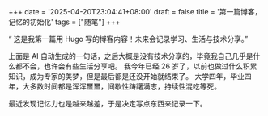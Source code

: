 +++
date = '2025-04-20T23:04:41+08:00'
draft = false
title = '第一篇博客，记忆的初始化'
tags = ["随笔"]
+++

“ 这是我第一篇用 Hugo 写的博客内容！未来会记录学习、生活与技术分享。”

上面是 AI 自动生成的一句话，之后大概是没有技术分享的，毕竟我自己几乎是什么都不会，也许会有些生活分享吧。
我今年已经 26 岁了，以前也做过什么积累知识，成为专家的美梦，但是最后都是还没开始就结束了。
大学四年，毕业四年，大多数时间都是浑浑噩噩，间歇性踌躇满志，持续性混吃等死。

最近发现记忆力也是越来越差，于是决定写点东西来记录一下。
